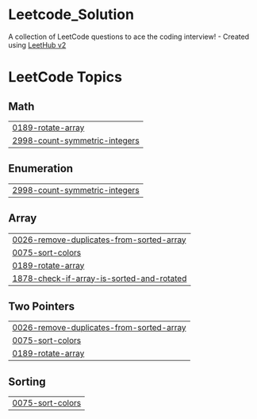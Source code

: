 # Leetcode_Solution
A collection of LeetCode questions to ace the coding interview! - Created using [LeetHub v2](https://github.com/arunbhardwaj/LeetHub-2.0)

<!---LeetCode Topics Start-->
# LeetCode Topics
## Math
|  |
| ------- |
| [0189-rotate-array](https://github.com/hetbhagatji09/Leetcode_Solution/tree/master/0189-rotate-array) |
| [2998-count-symmetric-integers](https://github.com/hetbhagatji09/Leetcode_Solution/tree/master/2998-count-symmetric-integers) |
## Enumeration
|  |
| ------- |
| [2998-count-symmetric-integers](https://github.com/hetbhagatji09/Leetcode_Solution/tree/master/2998-count-symmetric-integers) |
## Array
|  |
| ------- |
| [0026-remove-duplicates-from-sorted-array](https://github.com/hetbhagatji09/Leetcode_Solution/tree/master/0026-remove-duplicates-from-sorted-array) |
| [0075-sort-colors](https://github.com/hetbhagatji09/Leetcode_Solution/tree/master/0075-sort-colors) |
| [0189-rotate-array](https://github.com/hetbhagatji09/Leetcode_Solution/tree/master/0189-rotate-array) |
| [1878-check-if-array-is-sorted-and-rotated](https://github.com/hetbhagatji09/Leetcode_Solution/tree/master/1878-check-if-array-is-sorted-and-rotated) |
## Two Pointers
|  |
| ------- |
| [0026-remove-duplicates-from-sorted-array](https://github.com/hetbhagatji09/Leetcode_Solution/tree/master/0026-remove-duplicates-from-sorted-array) |
| [0075-sort-colors](https://github.com/hetbhagatji09/Leetcode_Solution/tree/master/0075-sort-colors) |
| [0189-rotate-array](https://github.com/hetbhagatji09/Leetcode_Solution/tree/master/0189-rotate-array) |
## Sorting
|  |
| ------- |
| [0075-sort-colors](https://github.com/hetbhagatji09/Leetcode_Solution/tree/master/0075-sort-colors) |
<!---LeetCode Topics End-->